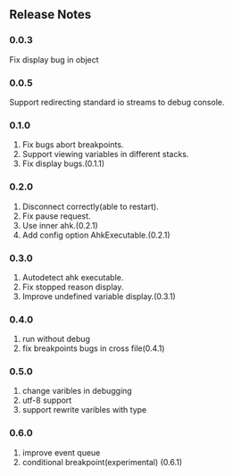 ## Release Notes

### 0.0.3

Fix display bug in object

### 0.0.5

Support redirecting standard io streams to debug console.

### 0.1.0

1. Fix bugs abort breakpoints.
2. Support viewing variables in different stacks.
3. Fix display bugs.(0.1.1)

### 0.2.0

1. Disconnect correctly(able to restart).
2. Fix pause request.
3. Use inner ahk.(0.2.1)
4. Add config option AhkExecutable.(0.2.1)

### 0.3.0

1. Autodetect ahk executable.
2. Fix stopped reason display.
3. Improve undefined variable display.(0.3.1)

### 0.4.0

1. run without debug
2. fix breakpoints bugs in cross file(0.4.1)

### 0.5.0

1. change varibles in debugging
2. utf-8 support
3. support rewrite varibles with type

### 0.6.0

1. improve event queue
2. conditional breakpoint(experimental) (0.6.1)

